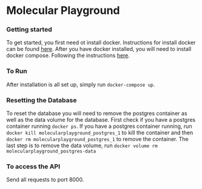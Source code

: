 # Molecular Playground

### Getting started
To get started, you first need ot install docker. Instructions for install docker can be found [here](https://docs.docker.com/engine/installation/). After you have docker installed, you will need to install docker compose. Following the instructions [here](https://docs.docker.com/compose/install/).

### To Run
After installation is all set up, simply run ```docker-compose up```.

### Resetting the Database
To reset the database you will need to remove the postgres container as well as the data volume for the database. First check if you have a postgres container running ```docker ps```. If you have a postgres container running, run ```docker kill molecularplayground_postgres_1``` to kill the container and then ```docker rm molecularplayground_postgres_1``` to remove the container. The last step is to remove the data volume, run ```docker volume rm molecularplayground_postgres-data```

### To access the API
Send all requests to port 8000.